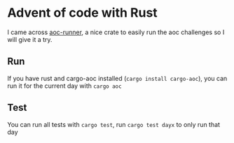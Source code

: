 # Advent of code with Rust

I came across [aoc-runner](https://crates.io/crates/aoc-runner), a nice crate to easily run the aoc challenges so I will give it a try.

## Run

If you have rust and cargo-aoc installed (`cargo install cargo-aoc`), you can run it for the current day with `cargo aoc`

## Test

You can run all tests with `cargo test`, run `cargo test dayx` to only run that day